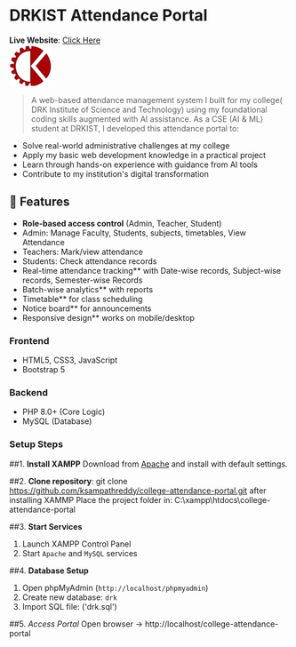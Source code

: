 # DRKIST Attendance Portal
**Live Website**: [Click Here](https://drkist.infinityfreeapp.com/?i=1)  
![Project Logo](assets/images/drk.png)  
> A web-based attendance management system I built for my college( DRK Institute of Science and Technology) using my foundational coding skills augmented with AI assistance.
As a CSE (AI & ML) student at DRKIST, I developed this attendance portal to:
- Solve real-world administrative challenges at my college
- Apply my basic web development knowledge in a practical project
- Learn through hands-on experience with guidance from AI tools
- Contribute to my institution's digital transformation

## 🚀 Features

- **Role-based access control** (Admin, Teacher, Student)
- Admin: Manage Faculty, Students, subjects, timetables, View Attendance
- Teachers: Mark/view attendance
- Students: Check attendance records
- Real-time attendance tracking** with Date-wise records, Subject-wise records, Semester-wise Records
- Batch-wise analytics** with reports
- Timetable** for class scheduling
- Notice board** for announcements
- Responsive design** works on mobile/desktop

### Frontend
- HTML5, CSS3, JavaScript
- Bootstrap 5 

### Backend
- PHP 8.0+ (Core Logic)
- MySQL (Database)


### Setup Steps

##1. **Install XAMPP**
Download from [Apache](https://www.apachefriends.org/) and install with default settings.

##2. **Clone repository**:
   git clone https://github.com/ksampathreddy/college-attendance-portal.git
   after installing XAMMP
   Place the project folder in:
   C:\xampp\htdocs\college-attendance-portal

##3. **Start Services**
1. Launch XAMPP Control Panel
2. Start `Apache` and `MySQL` services

##4. **Database Setup**
1. Open phpMyAdmin (`http://localhost/phpmyadmin`)
2. Create new database: `drk`
3. Import SQL file: ('drk.sql')

##5. *Access Portal*
Open browser → http://localhost/college-attendance-portal
